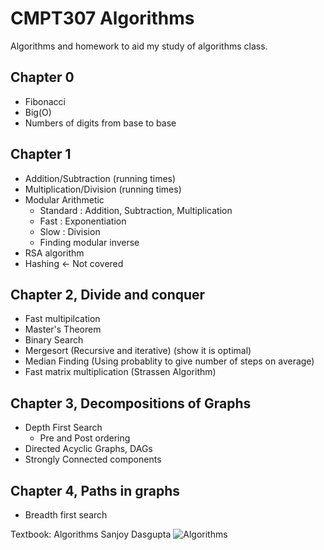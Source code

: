 # CMPT307 Algorithms

Algorithms and homework to aid my study of algorithms class.

## Chapter 0
  * Fibonacci
  * Big(O)
  * Numbers of digits from base to base
## Chapter 1
  * Addition/Subtraction (running times)
  * Multiplication/Division (running times)
  * Modular Arithmetic
    * Standard : Addition, Subtraction, Multiplication
    * Fast : Exponentiation
    * Slow : Division
    * Finding modular inverse
  * RSA algorithm
  * Hashing <- Not covered
## Chapter 2, Divide and conquer
  * Fast multipilcation
  * Master's Theorem
  * Binary Search
  * Mergesort (Recursive and iterative) (show it is optimal)
  * Median Finding (Using probablity to give number of steps on average)
  * Fast matrix multiplication (Strassen Algorithm)
## Chapter 3, Decompositions of Graphs
  * Depth First Search
    * Pre and Post ordering
  * Directed Acyclic Graphs, DAGs
  * Strongly Connected components 
## Chapter 4, Paths in graphs
  * Breadth first search

Textbook: Algorithms Sanjoy Dasgupta
![Algorithms](http://highered.mheducation.com/sites/dl/free/0073523402/cover/DASGUPTA_lg.jpg)

